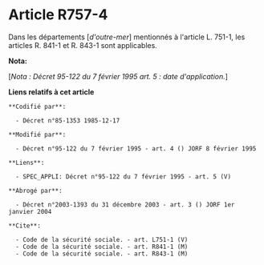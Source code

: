 # Article R757-4

Dans les départements [*d'outre-mer*] mentionnés à l'article L. 751-1, les articles R. 841-1 et R. 843-1 sont applicables.

**Nota:**

[*Nota : Décret 95-122 du 7 février 1995 art. 5 : date d'application.*]

**Liens relatifs à cet article**

	**Codifié par**:

	  - Décret n°85-1353 1985-12-17

	**Modifié par**:

	  - Décret n°95-122 du 7 février 1995 - art. 4 () JORF 8 février 1995

	**Liens**:

	  - SPEC_APPLI: Décret n°95-122 du 7 février 1995 - art. 5 (V)

	**Abrogé par**:

	  - Décret n°2003-1393 du 31 décembre 2003 - art. 3 () JORF 1er janvier 2004

	**Cite**:

	  - Code de la sécurité sociale. - art. L751-1 (V)
	  - Code de la sécurité sociale. - art. R841-1 (M)
	  - Code de la sécurité sociale. - art. R843-1 (M)
